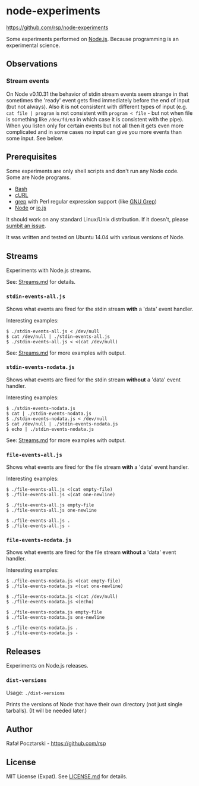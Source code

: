 node-experiments
================

https://github.com/rsp/node-experiments

Some experiments performed on [Node.js](https://nodejs.org/).
Because programming is an experimental science.

Observations
------------
### Stream events

On Node v0.10.31 the behavior of stdin stream events seem strange
in that sometimes the 'ready' event gets fired immediately before the end of input
(but not always).
Also it is not consistent with different types of input
(e.g. `cat file | program` is not consistent with `program < file` -
but not when file is something like `/dev/fd/63` in which case it is consistent with the pipe).
When you listen only for certain events but not all then it gets even more complicated
and in some cases no input can give you more events than some input.
See below.

Prerequisites
-------------
Some experiments are only shell scripts and don't run any Node code.
Some are Node programs.

* [Bash](https://www.gnu.org/software/bash/)
* [cURL](http://curl.haxx.se/)
* [grep](https://en.wikipedia.org/wiki/Grep) with Perl regular expression support (like [GNU Grep](http://www.gnu.org/software/grep/))
* [Node](https://nodejs.org/) or [io.js](https://iojs.org/)

It should work on any standard Linux/Unix distribution. If it doesn't,
please [sumbit an issue](https://github.com/rsp/node-releases-experiments/issues).

It was written and tested on Ubuntu 14.04 with various versions of Node.

Streams
-------
Experiments with Node.js streams.

See: [Streams.md](Streams.md) for details.

### `stdin-events-all.js`

Shows what events are fired for the stdin stream **with** a 'data' event handler.

Interesting examples:
```
$ ./stdin-events-all.js < /dev/null
$ cat /dev/null | ./stdin-events-all.js
$ ./stdin-events-all.js < <(cat /dev/null)
```
See: [Streams.md](Streams.md) for more examples with output.

### `stdin-events-nodata.js`

Shows what events are fired for the stdin stream **without** a 'data' event handler.

Interesting examples:
```
$ ./stdin-events-nodata.js
$ cat | ./stdin-events-nodata.js
$ ./stdin-events-nodata.js < /dev/null
$ cat /dev/null | ./stdin-events-nodata.js
$ echo | ./stdin-events-nodata.js
```
See: [Streams.md](Streams.md) for more examples with output.

### `file-events-all.js`

Shows what events are fired for the file stream **with** a 'data' event handler.

Interesting examples:
```
$ ./file-events-all.js <(cat empty-file)
$ ./file-events-all.js <(cat one-newline)

$ ./file-events-all.js empty-file
$ ./file-events-all.js one-newline

$ ./file-events-all.js .
$ ./file-events-all.js -
```

### `file-events-nodata.js`

Shows what events are fired for the file stream **without** a 'data' event handler.

Interesting examples:
```
$ ./file-events-nodata.js <(cat empty-file)
$ ./file-events-nodata.js <(cat one-newline)

$ ./file-events-nodata.js <(cat /dev/null)
$ ./file-events-nodata.js <(echo)

$ ./file-events-nodata.js empty-file
$ ./file-events-nodata.js one-newline

$ ./file-events-nodata.js .
$ ./file-events-nodata.js -
```

Releases
--------
Experiments on Node.js releases.

### `dist-versions`

Usage: `./dist-versions`

Prints the versions of Node that have their own directory (not just single tarballs).
(It will be needed later.)

Author
------
Rafał Pocztarski - https://github.com/rsp

License
-------
MIT License (Expat). See [LICENSE.md](LICENSE.md) for details.
